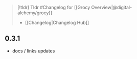 > [!tldr] Tldr #Changelog for [[Grocy Overview|@digital-alchemy/grocy]]
> -  [[Changelog|Changelog Hub]]

## 0.3.1

- docs / links updates